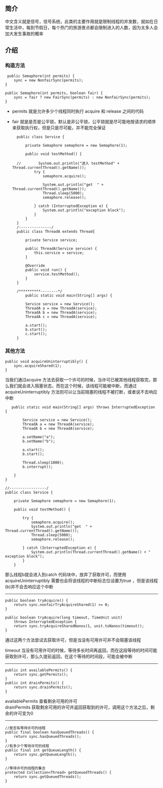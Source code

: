 ## 简介 ##
中文含义就是信号，信号系统，此类的主要作用就是限制线程的并发数，就如在日常生活中，每到节假日，每个热门的旅游景点都会限制进入的人数，因为太多人会加大发生事故的概率      

## 介绍 ##
### 构造方法 ###
	
	 public Semaphore(int permits) {
        sync = new NonfairSync(permits);
    }
	
	public Semaphore(int permits, boolean fair) {
        sync = fair ? new FairSync(permits) : new NonfairSync(permits);
    }

- permits 就是允许多少个线程同时执行 acquire 和 release 之间的代码   
- fair 就是是否是公平锁，默认是非公平锁，公平锁就是尽可能地按请求的顺序来获取执行权，但是只是尽可能，并不能完全保证    

		
		public class Service {
				
		    private Semaphore semaphore = new Semaphore(1);
		
		    public void testMethod() {
		
		//        System.out.println("进入 testMethod" + Thread.currentThread().getName());
		        try {
		            semaphore.acquire();
		
		            System.out.println("get  " + Thread.currentThread().getName());
		            Thread.sleep(5000);
		            semaphore.release();
		
		        } catch (InterruptedException e) {
		            System.out.println("exception block");
		        }
		    }
		}	
		/---------------/
		public class ThreadA extends Thread{

		    private Service service;
		
		    public ThreadA(Service service) {
		        this.service = service;
		    }
		
		    @Override
		    public void run() {
		        service.testMethod();
		    }
		}

		/**********--------*/
		    public static void main(String[] args) {

	        Service service = new Service();
	        ThreadA a = new ThreadA(service);
	        ThreadA b = new ThreadA(service);
	        ThreadA c = new ThreadA(service);

	        a.start();
	        b.start();
	        c.start();	
	    }	

### 其他方法 ###
	
	public void acquireUninterruptibly() {
        sync.acquireShared(1);
    }
当我们通过acquire 方法去获取一个许可的时候，当许可已被其他线程获取完，那么我们就会进入阻塞状态，而在这个时候，该线程可能被中断，而通过acquireUninterruptibly 方法则可以让当前阻塞的线程不被打断，或者说不去响应中断    

	   public static void main(String[] args) throws InterruptedException {

	        Service service = new Service();
	        ThreadA a = new ThreadA(service);
	        ThreadA b = new ThreadA(service);
	
	        a.setName("a");
	        b.setName("b");
	
	        a.start();
	        b.start();
	
	        Thread.sleep(1000);
	        b.interrupt();
	
	    }	
	}
	
	//-----------------/
	public class Service {

	    private Semaphore semaphore = new Semaphore(1);
	
	    public void testMethod() {
	        
			try {
	            semaphore.acquire();
	            System.out.println("get  " + Thread.currentThread().getName());
	            Thread.sleep(5000);
	            semaphore.release();
	
	        } catch (InterruptedException e) {
	            System.out.println(Thread.currentThread().getName() + "   exception block");
	        }
	    }
那么线程b就会进入到catch 代码块中，放弃了获取许可，而使用acquireUninterruptibly 需要也会将该线程的中断标志位设置为true ，但是该线程(b)并不会去响应这个中断    

-----------------------

	public boolean tryAcquire() {
        return sync.nonfairTryAcquireShared(1) >= 0;
    }
	
	public boolean tryAcquire(long timeout, TimeUnit unit)
        throws InterruptedException {
        return sync.tryAcquireSharedNanos(1, unit.toNanos(timeout));
    }
通过这两个方法尝试去获取许可，但是当没有可用许可并不会阻塞该线程     

timeout  当没有可用许可的时候，等待多长时间再返回，而在这段等待的时间可能获取到许可，那么久提前返回，在这个等待的时间段，可能会被中断    


----------------

	public int availablePermits() {
        return sync.getPermits();
    }
	public int drainPermits() {
        return sync.drainPermits();
    }
availablePermits 查看剩余可用的许可     
drainPermits  获取剩余可用的许可并返回获取到的许可，调用这个方法之后，剩余的许可变为0   


-------
	
	//是否有等待许可的线程	
	public final boolean hasQueuedThreads() {
        return sync.hasQueuedThreads();
    }
	//有多少个等待许可的线程
	public final int getQueueLength() {
        return sync.getQueueLength();
    }
	
	//等待许可的线程的集合
	protected Collection<Thread> getQueuedThreads() {
        return sync.getQueuedThreads();
    }
		
	


     
